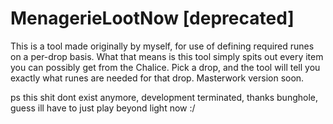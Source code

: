 # MenagerieLootNow [deprecated]
This is a tool made originally by myself, for use of defining required runes on a per-drop basis.
What that means is this tool simply spits out every item you can possibly get from the Chalice. Pick a drop, and the tool will tell you exactly what runes are needed for that drop. Masterwork version soon.


ps this shit dont exist anymore, development terminated, thanks bunghole, guess ill have to just play beyond light now :/
